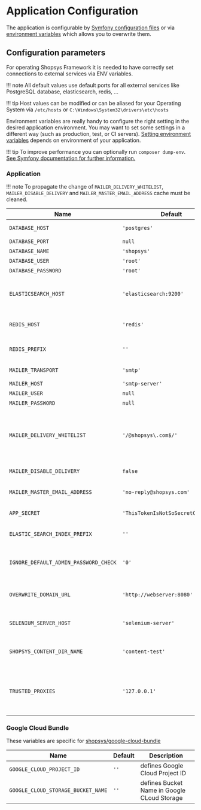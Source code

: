 # Application Configuration

The application is configurable by [Symfony configuration files](https://symfony.com/doc/4.4/configuration.html#configuration-parameters) or via [environment variables](https://symfony.com/doc/4.4/configuration.html#configuration-environments) which allows you to overwrite them.

## Configuration parameters

For operating Shopsys Framework it is needed to have correctly set connections to external services via ENV variables.

!!! note
    All default values use default ports for all external services like PostgreSQL database, elasticsearch, redis, ...

!!! tip
    Host values can be modified or can be aliased for your Operating System via `/etc/hosts` or `C:\Windows\System32\drivers\etc\hosts`


Environment variables are really handy to configure the right setting in the desired application environment.
You may want to set some settings in a different way (such as production, test, or CI servers).
[Setting environment variables](/introduction/setting-environment-variables) depends on environment of your application.

!!! tip
    To improve performance you can optionally run `composer dump-env`. [See Symfony documentation for further information.](https://symfony.com/doc/4.4/configuration.html#configuring-environment-variables-in-production)

### Application

!!! note
    To propagate the change of `MAILER_DELIVERY_WHITELIST`, `MAILER_DISABLE_DELIVERY` and `MAILER_MASTER_EMAIL_ADDRESS` cache must be cleaned. 

| Name                                   | Default                              | Description                                                                          |
| -------------------------------------- | ------------------------------------ | ------------------------------------------------------------------------------------ |
| `DATABASE_HOST`                        | `'postgres'`                         | access data of your PostgreSQL database                                              |
| `DATABASE_PORT`                        | `null`                               | ...                                                                                  |
| `DATABASE_NAME`                        | `'shopsys'`                          | ...                                                                                  |
| `DATABASE_USER`                        | `'root'`                             | ...                                                                                  |
| `DATABASE_PASSWORD`                    | `'root'`                             | ...                                                                                  |
| `ELASTICSEARCH_HOST`                   | `'elasticsearch:9200'`               | host of your Elasticsearch, you can use multiple hosts like `'["elasticsearch:9200", "elasticsearch2:9200"]'` |
| `REDIS_HOST`                           | `'redis'`                            | host of your Redis storage (credentials are not supported right now)                 |
| `REDIS_PREFIX`                         | `''`                                 | separates more projects that use the same redis service                              |
| `MAILER_TRANSPORT`                     | `'smtp'`                             | access data of your mail server                                                      |
| `MAILER_HOST`                          | `'smtp-server'`                      | ...                                                                                  |
| `MAILER_USER`                          | `null`                               | ...                                                                                  |
| `MAILER_PASSWORD`                      | `null`                               | ...                                                                                  |
| `MAILER_DELIVERY_WHITELIST`            | `'/@shopsys\.com$/'`                 | regex text items if you want to have master email but allow sending to specific addresses (set as text separated by comma for multiple values) |
| `MAILER_DISABLE_DELIVERY`              | `false`                              | set to `true` if you don't want to send any emails                                   |
| `MAILER_MASTER_EMAIL_ADDRESS`          | `'no-reply@shopsys.com'`             | set if you want to send all emails to one address (useful for development)           |
| `APP_SECRET`                           | `'ThisTokenIsNotSoSecretChangeIt'`   | randomly generated secret token                                                      |
| `ELASTIC_SEARCH_INDEX_PREFIX`          | `''`                                 | separates more projects that use the same elasticsearch service                      |
| `IGNORE_DEFAULT_ADMIN_PASSWORD_CHECK`  | `'0'`                                | set to `true` if you want to allow administrators to log in with default credentials |
| `OVERWRITE_DOMAIN_URL`                 | `'http://webserver:8080'`            | overwrites URL of all domains for acceptance testing (set to `~` to disable)         |
| `SELENIUM_SERVER_HOST`                 | `'selenium-server'`                  | with native installation the selenium server is on `localhost`                       |
| `SHOPSYS_CONTENT_DIR_NAME`             | `'content-test'`                     | web/content-test/ directory is used instead of web/content/ during the tests         |
| `TRUSTED_PROXIES`                      | `'127.0.0.1'`                        | proxies that are trusted to pass traffic, used mainly for production (set as text separated by comma for multiple values) |


### Google Cloud Bundle

These variables are specific for [shopsys/google-cloud-bundle](https://github.com/shopsys/google-cloud-bundle)

| Name                                    | Default | Description                                              |
| --------------------------------------- | ------- | -------------------------------------------------------- |
| `GOOGLE_CLOUD_PROJECT_ID`               | `''`    | defines Google Cloud Project ID                          |
| `GOOGLE_CLOUD_STORAGE_BUCKET_NAME`      | `''`    | defines Bucket Name in Google CLoud Storage              |
